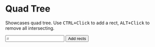 # Quad Tree

<script setup lang="ts">
import { ref, watchEffect } from 'vue';
import { QuadTreeApp } from '../../samples/quadtree/quadtree';
import { Rect, WGLDriver } from '../../src';

const canvas = ref<HTMLCanvasElement>();
const diag = ref<HTMLElement>();

const count = ref(100);

let app: QuadTreeApp | undefined;

watchEffect(async () => {
    const c = canvas.value
    const d = diag.value

    if (!c || !d) {
        return;
    }

    const driver = await WGLDriver.fromCanvas(c);

    app = new QuadTreeApp(new Rect(-300, -150, 600, 300), false, c, driver);
    app.addDiagTicker(d)

    await app.initializeAndStart();
})

function add() {
    app?.addRects(count.value)
}
</script>

Showcases quad tree. Use <kbd>CTRL+Click</kbd> to add a rect, <kbd>ALT+Click</kbd> to remove all intersecting.

<section ref="diag"></section>

<section>
    <canvas class="sample-canvas" ref="canvas" tabindex="0"></canvas>
</section>

<section class="sample-controls">
    <input type="text" placeholder="#" v-model="count" min="1">
    <button @click="add">Add rects</button>
</section>
